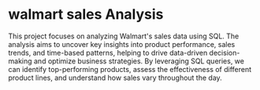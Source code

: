 # walmart sales Analysis 

This project focuses on analyzing Walmart's sales data using SQL. The analysis aims to uncover key insights into product performance, sales trends, and time-based patterns, helping to drive data-driven decision-making and optimize business strategies. By leveraging SQL queries, we can identify top-performing products, assess the effectiveness of different product lines, and understand how sales vary throughout the day.





